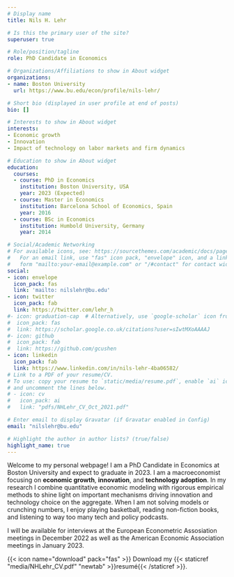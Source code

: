 ```yaml
---
# Display name
title: Nils H. Lehr

# Is this the primary user of the site?
superuser: true

# Role/position/tagline
role: PhD Candidate in Economics

# Organizations/Affiliations to show in About widget
organizations:
- name: Boston University
  url: https://www.bu.edu/econ/profile/nils-lehr/

# Short bio (displayed in user profile at end of posts)
bio: []

# Interests to show in About widget
interests:
- Economic growth
- Innovation
- Impact of technology on labor markets and firm dynamics

# Education to show in About widget
education:
  courses:
  - course: PhD in Economics
    institution: Boston University, USA
    year: 2023 (Expected)
  - course: Master in Economics
    institution: Barcelona School of Economics, Spain
    year: 2016
  - course: BSc in Economics
    institution: Humbold University, Germany
    year: 2014

# Social/Academic Networking
# For available icons, see: https://sourcethemes.com/academic/docs/page-builder/#icons
#   For an email link, use "fas" icon pack, "envelope" icon, and a link in the
#   form "mailto:your-email@example.com" or "/#contact" for contact widget.
social:
- icon: envelope
  icon_pack: fas
  link: 'mailto: nilslehr@bu.edu'
- icon: twitter
  icon_pack: fab
  link: https://twitter.com/lehr_h
#- icon: graduation-cap  # Alternatively, use `google-scholar` icon from `ai` icon pack
#  icon_pack: fas
#  link: https://scholar.google.co.uk/citations?user=sIwtMXoAAAAJ
#- icon: github
#  icon_pack: fab
#  link: https://github.com/gcushen
- icon: linkedin
  icon_pack: fab
  link: https://www.linkedin.com/in/nils-lehr-4ba06582/
# Link to a PDF of your resume/CV.
# To use: copy your resume to `static/media/resume.pdf`, enable `ai` icons in `params.toml`, 
# and uncomment the lines below.
# - icon: cv
#   icon_pack: ai
#   link: "pdfs/NHLehr_CV_Oct_2021.pdf"

# Enter email to display Gravatar (if Gravatar enabled in Config)
email: "nilslehr@bu.edu"

# Highlight the author in author lists? (true/false)
highlight_name: true
---
```


Welcome to my personal webpage! I am a PhD Candidate in Economics at Boston University and expect to graduate in 2023. I am a macroeconomist focusing on **economic growth**, **innovation**, and **technology adoption**. In my research I combine quantitative economic modeling with rigorous empirical methods to shine light on important mechanisms driving innovation and technology choice on the aggregate.
When I am not solving models or crunching numbers, I enjoy playing basketball, reading non-fiction books, and listening to way too many tech and policy podcasts.

I will be available for interviews at the European Econometric Assosiation meetings in December 2022 as well as the American Economic Association meetings in January 2023.

{{< icon name="download" pack="fas" >}} Download my {{< staticref "media/NHLehr_CV.pdf" "newtab" >}}resumé{{< /staticref >}}.
